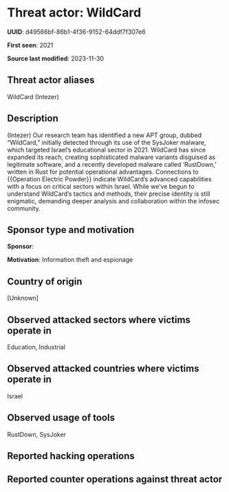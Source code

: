 # Threat actor: WildCard

**UUID**: d49566bf-86b1-4f36-9152-64ddf7f307e6

**First seen**: 2021

**Source last modified**: 2023-11-30

## Threat actor aliases

WildCard (Intezer)

## Description

(Intezer) Our research team has identified a new APT group, dubbed “WildCard,” initially detected through its use of the SysJoker malware, which targeted Israel’s educational sector in 2021. WildCard has since expanded its reach, creating sophisticated malware variants disguised as legitimate software, and a recently developed malware called ‘RustDown,’ written in Rust for potential operational advantages. Connections to {{Operation Electric Powder}} indicate WildCard’s advanced capabilities with a focus on critical sectors within Israel. While we’ve begun to understand WildCard’s tactics and methods, their precise identity is still enigmatic, demanding deeper analysis and collaboration within the infosec community.

## Sponsor type and motivation

**Sponsor**: 

**Motivation**: Information theft and espionage


## Country of origin

[Unknown]

## Observed attacked sectors where victims operate in

Education, Industrial

## Observed attacked countries where victims operate in

Israel

## Observed usage of tools

RustDown, SysJoker

## Reported hacking operations



## Reported counter operations against threat actor





